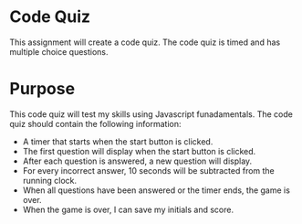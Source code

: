 # Code Quiz
This assignment will create a code quiz. The code quiz is timed and has multiple choice questions. 

# Purpose
This code quiz will test my skills using Javascript funadamentals. The code quiz should contain the following information:
* A timer that starts when the start button is clicked.
* The first question will display when the start button is clicked.
* After each question is answered, a new question will display.
* For every incorrect answer, 10 seconds will be subtracted from the running clock.
* When all questions have been answered or the timer ends, the game is over. 
* When the game is over, I can save my initials and score.

